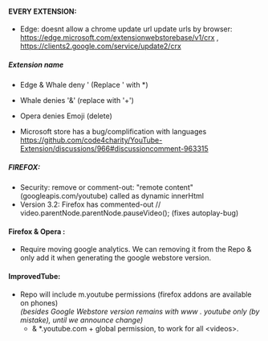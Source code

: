 #### EVERY EXTENSION: 
- Edge: doesnt allow a chrome update url 
  update urls by browser: https://edge.microsoft.com/extensionwebstorebase/v1/crx ,  https://clients2.google.com/service/update2/crx 

##### Extension name

  - Edge & Whale deny '  (Replace ' with *) 
  - Whale denies '&' (replace with '+')  
  - Opera denies Emoji (delete)

- Microsoft store has a bug/complification with languages https://github.com/code4charity/YouTube-Extension/discussions/966#discussioncomment-963315

##### FIREFOX: 

- Security: remove or comment-out:  "remote content" (googleapis.com/youtube) called as dynamic innerHtml
- Version 3.2: Firefox has commented-out  // video.parentNode.parentNode.pauseVideo();  (fixes autoplay-bug)

#### Firefox & Opera :   

- Require moving google analytics. We can removing it from the Repo & only add it when generating the google webstore version.

#### ImprovedTube:
- Repo will include m.youtube permissions (firefox addons are available on phones) <br>    _(besides Google Webstore version remains with www . youtube only (by mistake), until we announce change)_
  - & *.youtube.com  + global permission, to work for all \<videos\>. 
     



